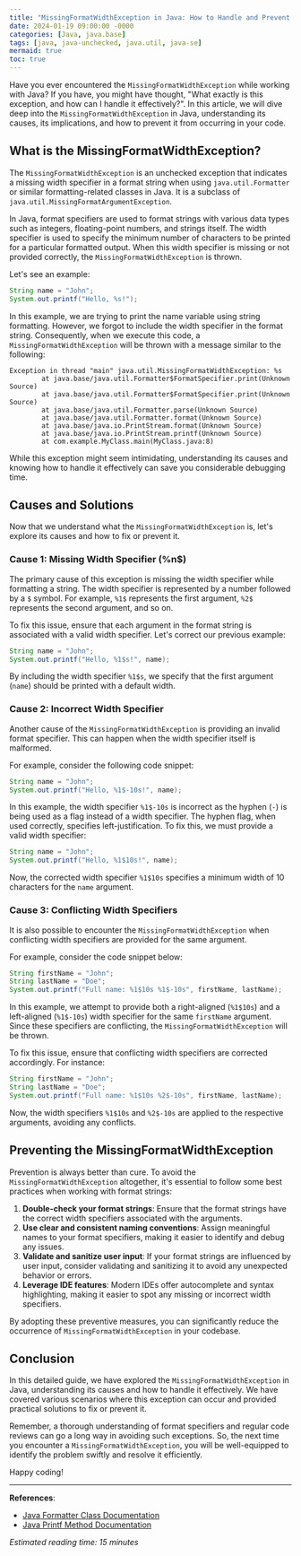 ```yaml
---
title: "MissingFormatWidthException in Java: How to Handle and Prevent It"
date: 2024-01-19 09:00:00 -0000
categories: [Java, java.base]
tags: [java, java-unchecked, java.util, java-se]
mermaid: true
toc: true
---
```



Have you ever encountered the `MissingFormatWidthException` while working with Java? If you have, you might have thought, "What exactly is this exception, and how can I handle it effectively?". In this article, we will dive deep into the `MissingFormatWidthException` in Java, understanding its causes, its implications, and how to prevent it from occurring in your code.

## What is the MissingFormatWidthException?

The `MissingFormatWidthException` is an unchecked exception that indicates a missing width specifier in a format string when using `java.util.Formatter` or similar formatting-related classes in Java. It is a subclass of `java.util.MissingFormatArgumentException`.

In Java, format specifiers are used to format strings with various data types such as integers, floating-point numbers, and strings itself. The width specifier is used to specify the minimum number of characters to be printed for a particular formatted output. When this width specifier is missing or not provided correctly, the `MissingFormatWidthException` is thrown.

Let's see an example:

```java
String name = "John";
System.out.printf("Hello, %s!");
```

In this example, we are trying to print the name variable using string formatting. However, we forgot to include the width specifier in the format string. Consequently, when we execute this code, a `MissingFormatWidthException` will be thrown with a message similar to the following:

```
Exception in thread "main" java.util.MissingFormatWidthException: %s
        at java.base/java.util.Formatter$FormatSpecifier.print(Unknown Source)
        at java.base/java.util.Formatter$FormatSpecifier.print(Unknown Source)
        at java.base/java.util.Formatter.parse(Unknown Source)
        at java.base/java.util.Formatter.format(Unknown Source)
        at java.base/java.io.PrintStream.format(Unknown Source)
        at java.base/java.io.PrintStream.printf(Unknown Source)
        at com.example.MyClass.main(MyClass.java:8)
```

While this exception might seem intimidating, understanding its causes and knowing how to handle it effectively can save you considerable debugging time.

## Causes and Solutions

Now that we understand what the `MissingFormatWidthException` is, let's explore its causes and how to fix or prevent it.

### Cause 1: Missing Width Specifier (%n$)

The primary cause of this exception is missing the width specifier while formatting a string. The width specifier is represented by a number followed by a `$` symbol. For example, `%1$` represents the first argument, `%2$` represents the second argument, and so on.

To fix this issue, ensure that each argument in the format string is associated with a valid width specifier. Let's correct our previous example:

```java
String name = "John";
System.out.printf("Hello, %1$s!", name);
```

By including the width specifier `%1$s`, we specify that the first argument (`name`) should be printed with a default width.

### Cause 2: Incorrect Width Specifier

Another cause of the `MissingFormatWidthException` is providing an invalid format specifier. This can happen when the width specifier itself is malformed.

For example, consider the following code snippet:

```java
String name = "John";
System.out.printf("Hello, %1$-10s!", name);
```

In this example, the width specifier `%1$-10s` is incorrect as the hyphen (`-`) is being used as a flag instead of a width specifier. The hyphen flag, when used correctly, specifies left-justification. To fix this, we must provide a valid width specifier:

```java
String name = "John";
System.out.printf("Hello, %1$10s!", name);
```

Now, the corrected width specifier `%1$10s` specifies a minimum width of 10 characters for the `name` argument.

### Cause 3: Conflicting Width Specifiers

It is also possible to encounter the `MissingFormatWidthException` when conflicting width specifiers are provided for the same argument.

For example, consider the code snippet below:

```java
String firstName = "John";
String lastName = "Doe";
System.out.printf("Full name: %1$10s %1$-10s", firstName, lastName);
```

In this example, we attempt to provide both a right-aligned (`%1$10s`) and a left-aligned (`%1$-10s`) width specifier for the same `firstName` argument. Since these specifiers are conflicting, the `MissingFormatWidthException` will be thrown.

To fix this issue, ensure that conflicting width specifiers are corrected accordingly. For instance:

```java
String firstName = "John";
String lastName = "Doe";
System.out.printf("Full name: %1$10s %2$-10s", firstName, lastName);
```

Now, the width specifiers `%1$10s` and `%2$-10s` are applied to the respective arguments, avoiding any conflicts.

## Preventing the MissingFormatWidthException

Prevention is always better than cure. To avoid the `MissingFormatWidthException` altogether, it's essential to follow some best practices when working with format strings:

1. **Double-check your format strings**: Ensure that the format strings have the correct width specifiers associated with the arguments.
2. **Use clear and consistent naming conventions**: Assign meaningful names to your format specifiers, making it easier to identify and debug any issues.
3. **Validate and sanitize user input**: If your format strings are influenced by user input, consider validating and sanitizing it to avoid any unexpected behavior or errors.
4. **Leverage IDE features**: Modern IDEs offer autocomplete and syntax highlighting, making it easier to spot any missing or incorrect width specifiers.

By adopting these preventive measures, you can significantly reduce the occurrence of `MissingFormatWidthException` in your codebase.

## Conclusion

In this detailed guide, we have explored the `MissingFormatWidthException` in Java, understanding its causes and how to handle it effectively. We have covered various scenarios where this exception can occur and provided practical solutions to fix or prevent it.

Remember, a thorough understanding of format specifiers and regular code reviews can go a long way in avoiding such exceptions. So, the next time you encounter a `MissingFormatWidthException`, you will be well-equipped to identify the problem swiftly and resolve it efficiently.

Happy coding!

---

**References**:
- [Java Formatter Class Documentation](https://docs.oracle.com/en/java/javase/11/docs/api/java.base/java/util/Formatter.html)
- [Java Printf Method Documentation](https://docs.oracle.com/javase/7/docs/api/java/io/PrintStream.html#printf(java.lang.String,%20java.lang.Object...))

*Estimated reading time: 15 minutes*